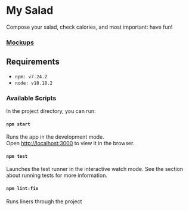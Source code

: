 # My Salad

Compose your salad, check calories, and most important: have fun!

### [Mockups](https://www.figma.com/file/0Haqyd3J7QX0849RuskYaP/Sa%C5%82atka?node-id=1%3A10&mode=dev)

## Requirements

- `npm: v7.24.2`
- `node: v18.18.2`

### Available Scripts

In the project directory, you can run:

#### `npm start`

Runs the app in the development mode.\
Open [http://localhost:3000](http://localhost:3000) to view it in the browser.

#### `npm test`

Launches the test runner in the interactive watch mode.
See the section about running tests for more information.

#### `npm lint:fix`

Runs liners through the project
